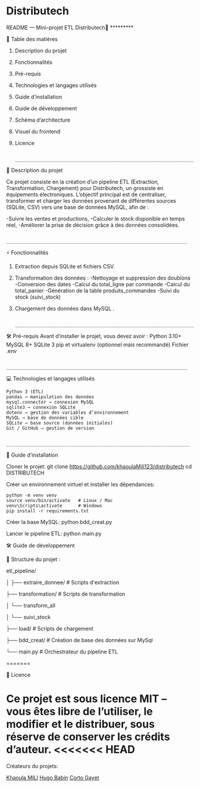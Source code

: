 # Distributech
README — Mini-projet ETL Distributech🚀
               *********
               
📑 Table des matières

1) Description du projet
2) Fonctionnalités
3) Pré-requis
4) Technologies et langages utilisés
5) Guide d’installation
6) Guide de développement
7) Schéma d’architecture
8) Visuel du frontend
9) Licence
    
                 ____________________________________________________________________
   
📖 Description du projet


Ce projet consiste en la création d’un pipeline ETL (Extraction, Transformation, Chargement) pour Distributech, un grossiste en équipements électroniques.
L’objectif principal est de centraliser, transformer et charger les données provenant de différentes sources (SQLite, CSV) vers une base de données MySQL, afin de :

-Suivre les ventes et productions,
-Calculer le stock disponible en temps réel,
-Améliorer la prise de décision grâce à des données consolidées.

                 ____________________________________________________________________
                 
⚡ Fonctionnalités

1) Extraction depuis SQLite et fichiers CSV.
2) Transformation des données :
    -Nettoyage et suppression des doublons
    -Conversion des dates
    -Calcul du total_ligne par commande
    -Calcul du total_panier
    -Génération de la table produits_commandes
    -Suivi du stock (suivi_stock)

3) Chargement des données dans MySQL .
   
                 ____________________________________________________________________
   

🛠️ Pré-requis
Avant d’installer le projet, vous devez avoir :
    Python 3.10+
    MySQL 8+
    SQLite 3
    pip et virtualenv (optionnel mais recommandé)
    Fichier .env 
    
                 ____________________________________________________________________
                 
💻 Technologies et langages utilisés

    Python 3 (ETL)
    pandas → manipulation des données
    mysql.connector → connexion MySQL
    sqlite3 → connexion SQLite
    dotenv → gestion des variables d’environnement
    MySQL → base de données cible
    SQLite → base source (données initiales)
    Git / GitHub → gestion de version
    
                 _____________________________________________________________________
                 

🚀 Guide d’installation

Cloner le projet:
    git clone https://github.com/khaoulaMili123/distributech
    cd DISTRIBUTECH 
                
Créer un environnement virtuel et installer les dépendances:

    python -m venv venv
    source venv/bin/activate   # Linux / Mac
    venv\Scripts\activate      # Windows
    pip install -r requirements.txt

Créer la base MySQL:
    python bdd_creat.py

Lancer le pipeline ETL:
    python main.py

🛠️ Guide de développement

📂 Structure du projet :

etl_pipeline/

│
├── extraire_donnee/       # Scripts d'extraction

├── transformation/        # Scripts de transformation

│   └── transform_all

│   └── suivi_stock 

├── load/                  # Scripts de chargement 

├── bdd_creat/             # Création de base des données sur MySql

└── main.py                # Orchestrateur du pipeline ETL

=======

📜 Licence

Ce projet est sous licence MIT – vous êtes libre de l’utiliser, le modifier et le distribuer, sous réserve de conserver les crédits d’auteur.
<<<<<<< HEAD
=======

Créateurs du projets: 

[Khaoula MILI](https://github.com/khaoulaMili123)
[Hugo Babin](https://github.com/hugobabin)
[Corto Gayet](https://github.com/CortoGyt)
